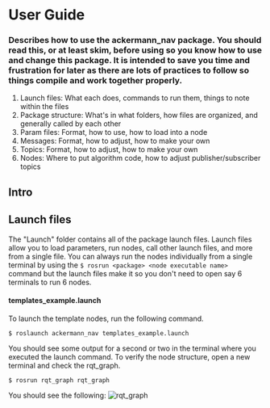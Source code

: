 # User Guide
### Describes how to use the ackermann_nav package. You should read this, or at least skim, before using so you know how to use and change this package. It is intended to save you time and frustration for later as there are lots of practices to follow so things compile and work together properly. 

1. Launch files: What each does, commands to run them, things to note within the files
2. Package structure: What's in what folders, how files are organized, and generally called by each other
3. Param files: Format, how to use, how to load into a node
4. Messages: Format, how to adjust, how to make your own
5. Topics: Format, how to adjust, how to make your own
6. Nodes: Where to put algorithm code, how to adjust publisher/subscriber topics

## Intro

## Launch files
The "Launch" folder contains all of the package launch files. Launch files allow you to load parameters, run nodes, call other launch files, and more from a single file. You can always run the nodes individually from a single terminal by using the `$ rosrun <package> <node executable name>` command but the launch files make it so you don't need to open say 6 terminals to run 6 nodes.

#### templates_example.launch
To launch the template nodes, run the following command. 

`$ roslaunch ackermann_nav templates_example.launch`

You should see some output for a second or two in the terminal where you executed the launch command. To verify the node structure, open a new terminal and check the rqt_graph.

`$ rosrun rqt_graph rqt_graph`

You should see the following:
![rqt_graph](https://github.com/apletta/ackermann_nav-ROS/blob/master/README/templates_example_rqt_graph.png)

